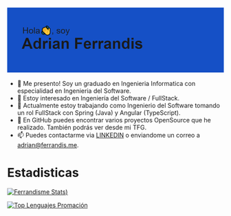 [![MasterHead](https://github.com/ferrandisme/ferrandisme/blob/main/header.png)](https://github.com/ferrandisme/ferrandisme)


- 👋 Me presento! Soy un graduado en Ingenieria Informatica con especialidad en Ingenieria del Software.
- 👀 Estoy interesado en Ingeniería del Software / FullStack.
- 🌱 Actualmente estoy trabajando como Ingenierio del Software tomando un rol FullStack con Spring (Java) y Angular (TypeScript).
- 💞️ En GitHub puedes encontrar varios proyectos OpenSource que he realizado. También podrás ver desde mi TFG.
- 📫 Puedes contactarme via [LINKEDIN](https://www.linkedin.com/in/adrian-ferrandis/) o enviandome un correo a adrian@ferrandis.me.


# Estadisticas

[![Ferrandisme Stats](https://github-readme-stats.vercel.app/api?username=ferrandisme&hide=contribs,prs,contribs&count_private=true&locale=es&theme=radical&show_icons=true&include_all_commits=true))](https://github.com/ferrandisme/github-readme-stats)

[![Top Lenguajes Promación](https://github-readme-stats.vercel.app/api/top-langs/?username=ferrandisme&layout=compact&locale=es&theme=radical&include_all_commits=true)](https://github.com/ferrandisme/github-readme-stats)
  


